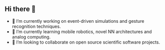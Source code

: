 ## Hi there 👋

- 🔭 I’m currently working on event-driven simulations and gesture recognition techniques.
- 🌱 I’m currently learning mobile robotics, novel NN architectures and analog computing.
- 👯 I’m looking to collaborate on open source scientific software projects.

<!--
**tmatos/tmatos** is a ✨ _special_ ✨ repository because its `README.md` (this file) appears on your GitHub profile.

Here are some ideas to get you started:

- 🔭 I’m currently working on ...
- 🌱 I’m currently learning ...
- 👯 I’m looking to collaborate on ...
- 🤔 I’m looking for help with ...
- 💬 Ask me about ...
- 📫 How to reach me: ...
- 😄 Pronouns: ...
- ⚡ Fun fact: ...
-->
